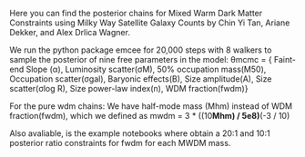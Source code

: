 Here  you can find the posterior chains for Mixed Warm Dark Matter Constraints using Milky Way Satellite Galaxy Counts by Chin Yi Tan, Ariane Dekker, and Alex Drlica Wagner.

We run the python package emcee for 20,000 steps with 8 walkers to sample the posterior of nine free parameters in the model:
θmcmc = { Faint-end Slope (α), Luminosity scatter(σM), 50% occupation mass(M50), Occupation scatter(σgal), Baryonic effects(B), Size amplitude(A), Size scatter(σlog R),  Size power-law index(n), WDM fraction(fwdm)}

For the pure wdm chains: We have half-mode mass (Mhm) instead of WDM fraction(fwdm), which we defined as mwdm =  3 * ((10**Mhm) / 5e8)**(-3 / 10)

Also avaliable, is the example notebooks where obtain a 20:1 and 10:1 posterior ratio constraints for fwdm for each MWDM mass.
